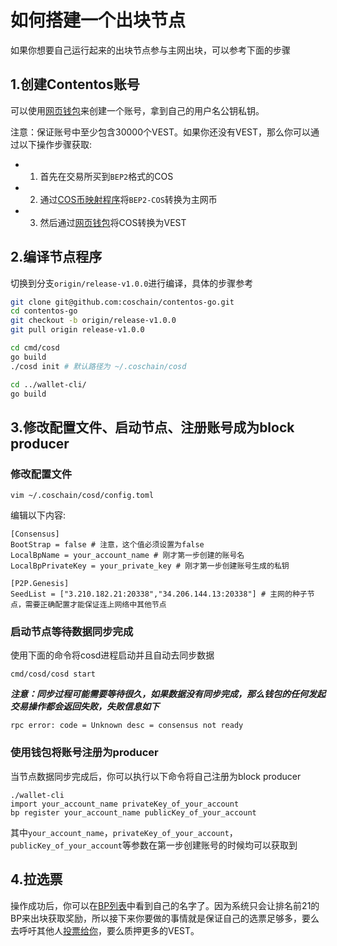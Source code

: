 # 如何搭建一个出块节点

如果你想要自己运行起来的出块节点参与主网出块，可以参考下面的步骤

## 1.创建Contentos账号

可以使用[网页钱包](https://wallet.contentos.io/)来创建一个账号，拿到自己的用户名公钥私钥。

注意：保证账号中至少包含30000个VEST。如果你还没有VEST，那么你可以通过以下操作步骤获取:

* 1. 首先在交易所买到`BEP2`格式的COS
* 2. 通过[COS币映射程序](http://swapcos.contentos.io)将`BEP2-COS`转换为主网币
* 3. 然后通过[网页钱包](https://wallet.contentos.io/)将COS转换为VEST

## 2.编译节点程序

切换到分支`origin/release-v1.0.0`进行编译，具体的步骤参考

```sh
git clone git@github.com:coschain/contentos-go.git
cd contentos-go
git checkout -b origin/release-v1.0.0
git pull origin release-v1.0.0

cd cmd/cosd
go build
./cosd init # 默认路径为 ~/.coschain/cosd

cd ../wallet-cli/
go build
```

## 3.修改配置文件、启动节点、注册账号成为block producer

### 修改配置文件

```
vim ~/.coschain/cosd/config.toml
```

编辑以下内容:

```
[Consensus]
BootStrap = false # 注意，这个值必须设置为false
LocalBpName = your_account_name # 刚才第一步创建的账号名
LocalBpPrivateKey = your_private_key # 刚才第一步创建账号生成的私钥

[P2P.Genesis]
SeedList = ["3.210.182.21:20338","34.206.144.13:20338"] # 主网的种子节点，需要正确配置才能保证连上网络中其他节点
```

### 启动节点等待数据同步完成

使用下面的命令将cosd进程启动并且自动去同步数据

```
cmd/cosd/cosd start
```

***注意：同步过程可能需要等待很久，如果数据没有同步完成，那么钱包的任何发起交易操作都会返回失败，失败信息如下***

```
rpc error: code = Unknown desc = consensus not ready
```

### 使用钱包将账号注册为producer

当节点数据同步完成后，你可以执行以下命令将自己注册为block producer

```
./wallet-cli
import your_account_name privateKey_of_your_account
bp register your_account_name publicKey_of_your_account
```

其中`your_account_name`，`privateKey_of_your_account`，`publicKey_of_your_account`等参数在第一步创建账号的时候均可以获取到

## 4.拉选票

操作成功后，你可以在[BP列表](https://explorer.contentos.io/#/bp/)中看到自己的名字了。因为系统只会让排名前21的BP来出块获取奖励，所以接下来你要做的事情就是保证自己的选票足够多，要么去呼吁其他人[投票给你](https://wallet.contentos.io/#/bpvote)，要么质押更多的VEST。
